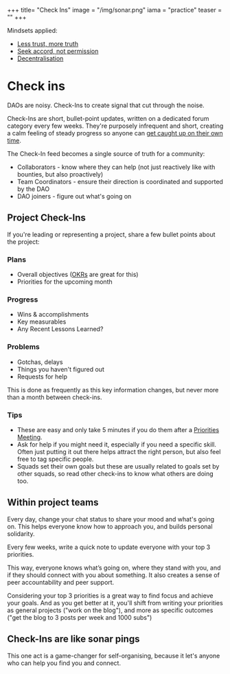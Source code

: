+++
title= "Check Ins"
image = "/img/sonar.png"
iama = "practice"
teaser = ""
+++



Mindsets applied: 
- [Less trust, more truth](/mindsets/less-trust-more-truth/)
- [Seek accord, not permission](/mindsets/permissionless/)
- [Decentralisation](/mindsets/decentralisation/)

# Check ins
DAOs are noisy. Check-Ins to create signal that cut through the noise.

Check-Ins are short, bullet-point updates, written on a dedicated forum category every few weeks. They're purposely infrequent and short, creating a calm feeling of steady progress so anyone can [get caught up on their own time](../async-first/).

The Check-In feed becomes a single source of truth for a community:

- Collaborators - know where they can help (not just reactively like with bounties, but also proactively)
- Team Coordinators - ensure their direction is coordinated and supported by the DAO
- DAO joiners - figure out what's going on


## Project Check-Ins

If you're leading or representing a project, share a few bullet points about the project:

### Plans
- Overall objectives ([OKRs](https://www.dbooks.org/introduction-to-okrs-1491960272/) are great for this)
- Priorities for the upcoming month
### Progress
- Wins & accomplishments 
- Key measurables
- Any Recent Lessons Learned?
### Problems
- Gotchas, delays
- Things you haven't figured out
- Requests for help 

This is done as frequently as this key information changes, but never more than a month between check-ins.


### Tips
- These are easy and only take 5 minutes if you do them after a [Priorities Meeting](../priorities-meeting/).
- Ask for help if you might need it, especially if you need a specific skill.  Often just putting it out there helps attract the right person, but also feel free to tag specific people.
- Squads set their own goals but these are usually related to goals set by other squads, so read other check-ins to know what others are doing too. 


## Within project teams
Every day, change your chat status to share your mood and what's going on. This helps everyone know how to approach you, and builds personal solidarity.

Every few weeks, write a quick note to update everyone with your top 3 priorities.  

This way, everyone knows what’s going on, where they stand with you, and if they should connect with you about something. It also creates a sense of peer accountability and peer support.

Considering your top 3 priorities is a great way to find focus and achieve your goals.  And as you get better at it, you'll shift from writing your priorities as general projects ("work on the blog"), and more as specific outcomes ("get the blog to 3 posts per week and 1000 subs")

## Check-Ins are like sonar pings
This one act is a game-changer for self-organising, because it let's anyone who can help you find you and connect.

